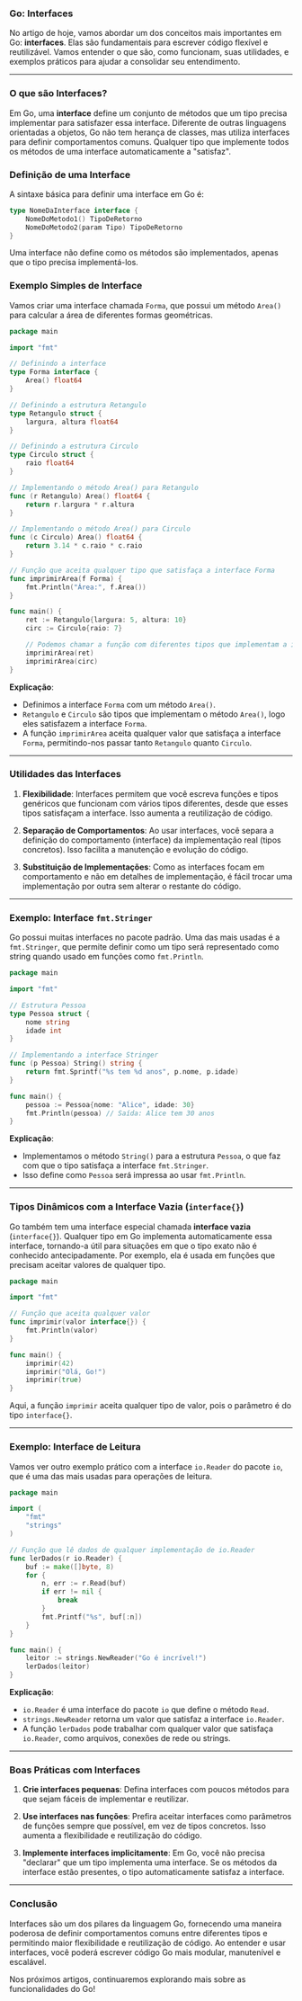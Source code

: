 ### Go: Interfaces

No artigo de hoje, vamos abordar um dos conceitos mais importantes em Go: **interfaces**. Elas são fundamentais para escrever código flexível e reutilizável. Vamos entender o que são, como funcionam, suas utilidades, e exemplos práticos para ajudar a consolidar seu entendimento.

---

### O que são Interfaces?

Em Go, uma **interface** define um conjunto de métodos que um tipo precisa implementar para satisfazer essa interface. Diferente de outras linguagens orientadas a objetos, Go não tem herança de classes, mas utiliza interfaces para definir comportamentos comuns. Qualquer tipo que implemente todos os métodos de uma interface automaticamente a "satisfaz".

### Definição de uma Interface

A sintaxe básica para definir uma interface em Go é:

```go
type NomeDaInterface interface {
    NomeDoMetodo1() TipoDeRetorno
    NomeDoMetodo2(param Tipo) TipoDeRetorno
}
```

Uma interface não define como os métodos são implementados, apenas que o tipo precisa implementá-los.

### Exemplo Simples de Interface

Vamos criar uma interface chamada `Forma`, que possui um método `Area()` para calcular a área de diferentes formas geométricas.

```go
package main

import "fmt"

// Definindo a interface
type Forma interface {
    Area() float64
}

// Definindo a estrutura Retangulo
type Retangulo struct {
    largura, altura float64
}

// Definindo a estrutura Circulo
type Circulo struct {
    raio float64
}

// Implementando o método Area() para Retangulo
func (r Retangulo) Area() float64 {
    return r.largura * r.altura
}

// Implementando o método Area() para Circulo
func (c Circulo) Area() float64 {
    return 3.14 * c.raio * c.raio
}

// Função que aceita qualquer tipo que satisfaça a interface Forma
func imprimirArea(f Forma) {
    fmt.Println("Área:", f.Area())
}

func main() {
    ret := Retangulo{largura: 5, altura: 10}
    circ := Circulo{raio: 7}

    // Podemos chamar a função com diferentes tipos que implementam a interface
    imprimirArea(ret)
    imprimirArea(circ)
}
```

**Explicação**:
- Definimos a interface `Forma` com um método `Area()`.
- `Retangulo` e `Circulo` são tipos que implementam o método `Area()`, logo eles satisfazem a interface `Forma`.
- A função `imprimirArea` aceita qualquer valor que satisfaça a interface `Forma`, permitindo-nos passar tanto `Retangulo` quanto `Circulo`.

---

### Utilidades das Interfaces

1. **Flexibilidade**: Interfaces permitem que você escreva funções e tipos genéricos que funcionam com vários tipos diferentes, desde que esses tipos satisfaçam a interface. Isso aumenta a reutilização de código.
   
2. **Separação de Comportamentos**: Ao usar interfaces, você separa a definição do comportamento (interface) da implementação real (tipos concretos). Isso facilita a manutenção e evolução do código.

3. **Substituição de Implementações**: Como as interfaces focam em comportamento e não em detalhes de implementação, é fácil trocar uma implementação por outra sem alterar o restante do código.

---

### Exemplo: Interface `fmt.Stringer`

Go possui muitas interfaces no pacote padrão. Uma das mais usadas é a `fmt.Stringer`, que permite definir como um tipo será representado como string quando usado em funções como `fmt.Println`.

```go
package main

import "fmt"

// Estrutura Pessoa
type Pessoa struct {
    nome string
    idade int
}

// Implementando a interface Stringer
func (p Pessoa) String() string {
    return fmt.Sprintf("%s tem %d anos", p.nome, p.idade)
}

func main() {
    pessoa := Pessoa{nome: "Alice", idade: 30}
    fmt.Println(pessoa) // Saída: Alice tem 30 anos
}
```

**Explicação**:
- Implementamos o método `String()` para a estrutura `Pessoa`, o que faz com que o tipo satisfaça a interface `fmt.Stringer`.
- Isso define como `Pessoa` será impressa ao usar `fmt.Println`.

---

### Tipos Dinâmicos com a Interface Vazia (`interface{}`)

Go também tem uma interface especial chamada **interface vazia** (`interface{}`). Qualquer tipo em Go implementa automaticamente essa interface, tornando-a útil para situações em que o tipo exato não é conhecido antecipadamente. Por exemplo, ela é usada em funções que precisam aceitar valores de qualquer tipo.

```go
package main

import "fmt"

// Função que aceita qualquer valor
func imprimir(valor interface{}) {
    fmt.Println(valor)
}

func main() {
    imprimir(42)
    imprimir("Olá, Go!")
    imprimir(true)
}
```

Aqui, a função `imprimir` aceita qualquer tipo de valor, pois o parâmetro é do tipo `interface{}`.

---

### Exemplo: Interface de Leitura

Vamos ver outro exemplo prático com a interface `io.Reader` do pacote `io`, que é uma das mais usadas para operações de leitura.

```go
package main

import (
    "fmt"
    "strings"
)

// Função que lê dados de qualquer implementação de io.Reader
func lerDados(r io.Reader) {
    buf := make([]byte, 8)
    for {
        n, err := r.Read(buf)
        if err != nil {
            break
        }
        fmt.Printf("%s", buf[:n])
    }
}

func main() {
    leitor := strings.NewReader("Go é incrível!")
    lerDados(leitor)
}
```

**Explicação**:
- `io.Reader` é uma interface do pacote `io` que define o método `Read`.
- `strings.NewReader` retorna um valor que satisfaz a interface `io.Reader`.
- A função `lerDados` pode trabalhar com qualquer valor que satisfaça `io.Reader`, como arquivos, conexões de rede ou strings.

---

### Boas Práticas com Interfaces

1. **Crie interfaces pequenas**: Defina interfaces com poucos métodos para que sejam fáceis de implementar e reutilizar.
   
2. **Use interfaces nas funções**: Prefira aceitar interfaces como parâmetros de funções sempre que possível, em vez de tipos concretos. Isso aumenta a flexibilidade e reutilização do código.

3. **Implemente interfaces implicitamente**: Em Go, você não precisa "declarar" que um tipo implementa uma interface. Se os métodos da interface estão presentes, o tipo automaticamente satisfaz a interface.

---

### Conclusão

Interfaces são um dos pilares da linguagem Go, fornecendo uma maneira poderosa de definir comportamentos comuns entre diferentes tipos e permitindo maior flexibilidade e reutilização de código. Ao entender e usar interfaces, você poderá escrever código Go mais modular, manutenível e escalável.

Nos próximos artigos, continuaremos explorando mais sobre as funcionalidades do Go!